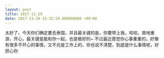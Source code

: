 ```yaml
---
layout: post
title: 2017-11-29
date: 2017-11-29 15:32:24.000000000 +09:00
---
```


太好了，今天你们确定要去泰国，并且最关键的是，你要带上我，哈哈，故地重游，开心，最关键是能和你一起，也是极好的~
不过最近感觉你心事重重的，好像有很多不开心的事情，又不光是工作上的，你也说不清楚，到底是什么事情呢，好担心你
